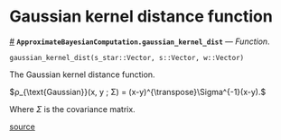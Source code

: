 
<a id='Gaussian-kernel-distance-function-1'></a>

# Gaussian kernel distance function

<a id='ApproximateBayesianComputation.gaussian_kernel_dist' href='#ApproximateBayesianComputation.gaussian_kernel_dist'>#</a>
**`ApproximateBayesianComputation.gaussian_kernel_dist`** &mdash; *Function*.



```
gaussian_kernel_dist(s_star::Vector, s::Vector, w::Vector)
```

The Gaussian kernel distance function.

$ρ_{\text{Gaussian}}(x, y ; Σ) = (x-y)^{\transpose}\Sigma^{-1}(x-y).$

Where $Σ$ is the covariance matrix.


<a target='_blank' href='https://github.com/SamuelWiqvist/ApproximateBayesianComputation.jl/blob/f39fb4d489dbf9adefa5fe467339f80e3aa7837c/src\distancefunctions.jl#L20' class='documenter-source'>source</a><br>

